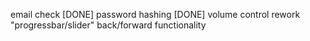 email check [DONE]
password hashing [DONE]
volume control
rework "progressbar/slider"
back/forward functionality
